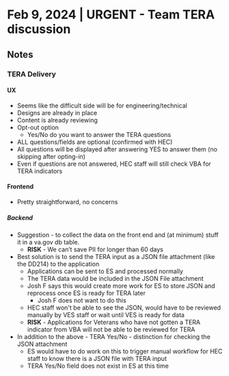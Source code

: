 # Feb 9, 2024 | URGENT - Team TERA discussion

## Notes
### TERA Delivery 
#### UX 
- Seems like the difficult side will be for engineering/technical
- Designs are already in place
- Content is already reviewing
- Opt-out option
     - Yes/No do you want to answer the TERA questions
- ALL questions/fields are optional (confirmed with HEC)
- All questions will be displayed after answering YES to answer them (no skipping after opting-in)
- Even if questions are not answered, HEC staff will still check VBA for TERA indicators
#### Frontend
- Pretty straightforward, no concerns
##### Backend
- Suggestion - to collect the data on the front end and (at minimum) stuff it in a va.gov db table.
     - **RISK** - We can’t save PII for longer than 60 days
- Best solution is to send the TERA input as a JSON file attachment (like the DD214) to the application
     - Applications can be sent to ES and processed normally
     - The TERA data would be included in the JSON File attachment
     - Josh F says this would create more work for ES to store JSON and reprocess once ES is ready for TERA later
          - Josh F does not want to do this
     - HEC staff won't be able to see the JSON, would have to be reviewed manually by VES staff or wait until VES is ready for data
     - **RISK** - Applications for Veterans who have not gotten a TERA indicator from VBA will not be able to be reviewed for TERA
- In addition to the above - TERA Yes/No - distinction for checking the JSON attachment
     - ES would have to do work on this to trigger manual workflow for HEC staff to know there is a JSON file with TERA input
     - TERA Yes/No field does not exist in ES at this time
